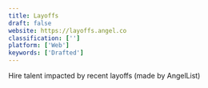 ```yaml
---
title: Layoffs
draft: false 
website: https://layoffs.angel.co
classification: ['']
platform: ['Web']
keywords: ['Drafted']
---
```

Hire talent impacted by recent layoffs (made by AngelList)
